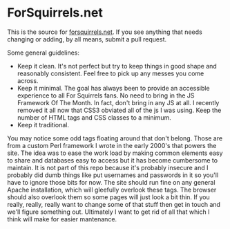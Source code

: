 # ForSquirrels.net

This is the source for [forsquirrels.net](http://forsquirrels.net). If you see anything that needs
changing or adding, by all means, submit a pull request.

Some general guidelines:

* Keep it clean. It's not perfect but try to keep things in good shape
and reasonably consistent. Feel free to pick up any messes you come across.
* Keep it minimal. The goal has always been to provide an accessible experience
to all For Squirrels fans. No need to bring in the JS Framework Of The Month.
In fact, don't bring in any JS at all. I recently removed it all now that CSS3
obviated all of the js I was using. Keep the number of HTML tags and CSS classes
to a minimum.
* Keep it traditional.

You may notice some odd tags floating around that don't belong. Those are
from a custom Perl framework I wrote in the early 2000's that powers the
site. The idea was to ease the work load by making common elements easy
to share and databases easy to access but it has become cumbersome to
maintain. It is not part of this repo because it's probably insecure and
I probably did dumb things like put usernames and passwords in it so
you'll have to ignore those bits for now. The site should run fine on any
general Apache installation, which will gleefully overlook these tags.
The browser should also overlook them so some pages will just look a bit
thin. If you really, really, really want to change some of that stuff
then get in touch and we'll figure something out. Ultimately I want to
get rid of all that which I think will make for easier mantenance.
